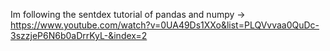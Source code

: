 Im following the sentdex tutorial of pandas and numpy -> https://www.youtube.com/watch?v=0UA49Ds1XXo&list=PLQVvvaa0QuDc-3szzjeP6N6b0aDrrKyL-&index=2 
